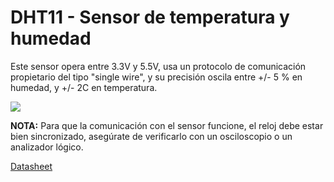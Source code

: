 # DHT11 - Sensor de temperatura y humedad

Este sensor opera entre 3.3V y 5.5V, usa un protocolo de comunicación propietario del tipo "single wire", y su precisión oscila entre +/- 5 % en humedad, y +/- 2C en temperatura.

![](https://github.com/nstrappazzonc/CH552/blob/main/assets/src/dht11/protoboard.jpeg)

**NOTA:** Para que la comunicación con el sensor funcione, el reloj debe estar bien sincronizado, asegúrate de verificarlo con un osciloscopio o un analizador lógico.

[Datasheet](https://github.com/nstrappazzonc/CH552/blob/main/doc/datasheets/DHT11.pdf)
